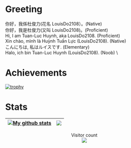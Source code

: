 # Greeting
你好，我係杜俊力(花名 LouisDo2108）。(Native)\
你好，我是杜俊力(又叫 LouisDo2108)。(Proficient)\
Hi, I am Tuan-Luc Huynh, aka LouisDo2108. (Proficient)\
Xin chào, mình là Huỳnh Tuấn Lực (LouisDo2108). (Native) \
こんにちは, 私はルイスです. (Elementary)\
Halo, ich bin Tuan-Luc Huynh (LouisDo2108). (Noob) \

# Achievements
[![trophy](https://github-profile-trophy.vercel.app/?username=LouisDo2108&theme=onedark)](https://github.com/LouisDo2108/github-profile-trophy)

# Stats
| <a href="https://github.com/anuraghazra/github-readme-stats"><img align="center" src="https://github-readme-stats.vercel.app/api?username=LouisDo2108&show_icons=true&include_all_commits=true&theme=buefy&hide_border=true" alt="My github stats" /></a> | <a href="https://github.com/anuraghazra/github-readme-stats"><img align="center" src="https://github-readme-stats.vercel.app/api/top-langs/?username=LouisDo2108&layout=compact&theme=buefy&hide_border=true" /></a> |
| ------------- | ------------- |

<p align="center"> 
  Visitor count<br>
  <img src="https://profile-counter.glitch.me/LouisDo2108/count.svg" />
</p>
